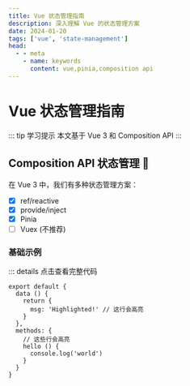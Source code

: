 ```yaml
---
title: Vue 状态管理指南
description: 深入理解 Vue 的状态管理方案
date: 2024-01-20
tags: ['vue', 'state-management']
head:
  - - meta
    - name: keywords
      content: vue,pinia,composition api
---
```


# Vue 状态管理指南 <Badge type="tip" text="v3" />

::: tip 学习提示
本文基于 Vue 3 和 Composition API
:::

## Composition API 状态管理 :rocket:

在 Vue 3 中，我们有多种状态管理方案：

- [x] ref/reactive
- [x] provide/inject
- [x] Pinia
- [ ] Vuex (不推荐)

### 基础示例

::: details 点击查看完整代码

```js{4,7-9}
export default {
  data () {
    return {
      msg: 'Highlighted!' // 这行会高亮
    }
  },
  methods: {
    // 这些行会高亮
    hello () {
      console.log('world')
    }
  }
}